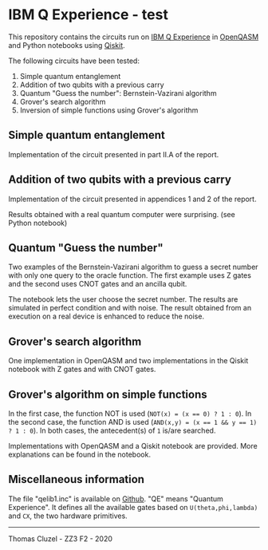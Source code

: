 # IBM Q Experience - test

This repository contains the circuits run on [IBM Q Experience](https://quantum-computing.ibm.com/)
in [OpenQASM](https://github.com/Qiskit/openqasm) and Python notebooks
using [Qiskit](https://qiskit.org/documentation/).

The following circuits have been tested:
1. Simple quantum entanglement
1. Addition of two qubits with a previous carry
1. Quantum "Guess the number": Bernstein-Vazirani algorithm
1. Grover's search algorithm
1. Inversion of simple functions using Grover's algorithm

## Simple quantum entanglement

Implementation of the circuit presented in part II.A of the report.

## Addition of two qubits with a previous carry

Implementation of the circuit presented in appendices 1 and 2 of the report.

Results obtained with a real quantum computer were surprising. (see Python notebook)

## Quantum "Guess the number"

Two examples of the Bernstein-Vazirani algorithm to guess a secret number with
only one query to the oracle function. The first example uses Z gates and the second
uses CNOT gates and an ancilla qubit.

The notebook lets the user choose the secret number. The results are simulated
in perfect condition and with noise. The result obtained from an execution on
a real device is enhanced to reduce the noise.

## Grover's search algorithm

One implementation in OpenQASM and two implementations in the Qiskit notebook
with Z gates and with CNOT gates.

## Grover's algorithm on simple functions

In the first case, the function NOT is used (`NOT(x) = (x == 0) ? 1 : 0`).
In the second case, the function AND is used (`AND(x,y) = (x == 1 && y == 1) ? 1 : 0`).
In both cases, the antecedent(s) of `1` is/are searched.

Implementations with OpenQASM and a Qiskit notebook are provided.
More explanations can be found in the notebook.


## Miscellaneous information

The file "qelib1.inc" is available on [Github](https://github.com/Qiskit/openqasm/blob/master/examples/generic/qelib1.inc).
"QE" means "Quantum Experience".
It defines all the available gates based on `U(theta,phi,lambda)` and `CX`, the two hardware primitives.

--------------------------------------------------------------------------------
Thomas Cluzel - ZZ3 F2 - 2020
